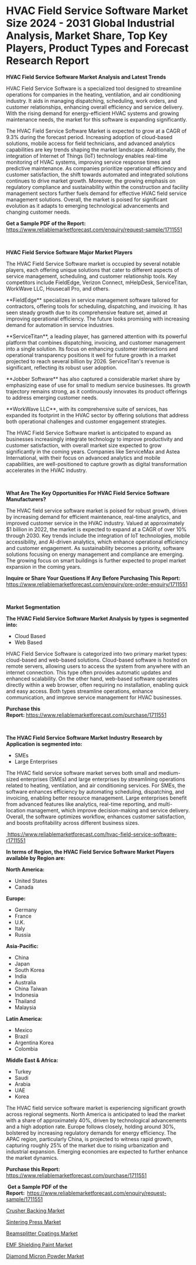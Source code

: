<p><h1>HVAC Field Service Software Market Size 2024 - 2031 Global Industrial Analysis, Market Share, Top Key Players, Product Types and Forecast Research Report</h1></p><p><strong>HVAC Field Service Software Market Analysis and Latest Trends</strong></p>
<p><p>HVAC Field Service Software is a specialized tool designed to streamline operations for companies in the heating, ventilation, and air conditioning industry. It aids in managing dispatching, scheduling, work orders, and customer relationships, enhancing overall efficiency and service delivery. With the rising demand for energy-efficient HVAC systems and growing maintenance needs, the market for this software is expanding significantly.</p><p>The HVAC Field Service Software Market is expected to grow at a CAGR of 9.3% during the forecast period. Increasing adoption of cloud-based solutions, mobile access for field technicians, and advanced analytics capabilities are key trends shaping the market landscape. Additionally, the integration of Internet of Things (IoT) technology enables real-time monitoring of HVAC systems, improving service response times and predictive maintenance. As companies prioritize operational efficiency and customer satisfaction, the shift towards automated and integrated solutions continues to drive market growth. Moreover, the growing emphasis on regulatory compliance and sustainability within the construction and facility management sectors further fuels demand for effective HVAC field service management solutions. Overall, the market is poised for significant evolution as it adapts to emerging technological advancements and changing customer needs.</p></p>
<p><strong>Get a Sample PDF of the Report:&nbsp;</strong> <a href="https://www.reliablemarketforecast.com/enquiry/request-sample/1711551?utm_campaign=1755&utm_medium=2&utm_source=Github&utm_content=ia&utm_term=22102024&utm_id=hvac-field-service-software">https://www.reliablemarketforecast.com/enquiry/request-sample/1711551</a></p>
<p>&nbsp;</p>
<p><strong>HVAC Field Service Software Major Market Players</strong></p>
<p><p>The HVAC Field Service Software market is occupied by several notable players, each offering unique solutions that cater to different aspects of service management, scheduling, and customer relationship tools. Key competitors include FieldEdge, Verizon Connect, mHelpDesk, ServiceTitan, WorkWave LLC, Housecall Pro, and others.</p><p>**FieldEdge** specializes in service management software tailored for contractors, offering tools for scheduling, dispatching, and invoicing. It has seen steady growth due to its comprehensive feature set, aimed at improving operational efficiency. The future looks promising with increasing demand for automation in service industries.</p><p>**ServiceTitan**, a leading player, has garnered attention with its powerful platform that combines dispatching, invoicing, and customer management into a single solution. Its focus on enhancing customer interactions and operational transparency positions it well for future growth in a market projected to reach several billion by 2026. ServiceTitan's revenue is significant, reflecting its robust user adoption.</p><p>**Jobber Software** has also captured a considerable market share by emphasizing ease of use for small to medium service businesses. Its growth trajectory remains strong, as it continuously innovates its product offerings to address emerging customer needs.</p><p>**WorkWave LLC**, with its comprehensive suite of services, has expanded its footprint in the HVAC sector by offering solutions that address both operational challenges and customer engagement strategies. </p><p>The HVAC Field Service Software market is anticipated to expand as businesses increasingly integrate technology to improve productivity and customer satisfaction, with overall market size expected to grow significantly in the coming years. Companies like ServiceMax and Astea International, with their focus on advanced analytics and mobile capabilities, are well-positioned to capture growth as digital transformation accelerates in the HVAC industry.</p></p>
<p>&nbsp;</p>
<p><strong>What Are The Key Opportunities For HVAC Field Service Software Manufacturers?</strong></p>
<p><p>The HVAC field service software market is poised for robust growth, driven by increasing demand for efficient maintenance, real-time analytics, and improved customer service in the HVAC industry. Valued at approximately $1 billion in 2022, the market is expected to expand at a CAGR of over 10% through 2030. Key trends include the integration of IoT technologies, mobile accessibility, and AI-driven analytics, which enhance operational efficiency and customer engagement. As sustainability becomes a priority, software solutions focusing on energy management and compliance are emerging. The growing focus on smart buildings is further expected to propel market expansion in the coming years.</p></p>
<p><strong>Inquire or Share Your Questions If Any Before Purchasing This Report:</strong> <a href="https://www.reliablemarketforecast.com/enquiry/pre-order-enquiry/1711551?utm_campaign=1755&utm_medium=2&utm_source=Github&utm_content=ia&utm_term=22102024&utm_id=hvac-field-service-software">https://www.reliablemarketforecast.com/enquiry/pre-order-enquiry/1711551</a></p>
<p>&nbsp;</p>
<p><strong>Market Segmentation</strong></p>
<p><strong>The HVAC Field Service Software Market Analysis by types is segmented into:</strong></p>
<p><ul><li>Cloud Based</li><li>Web Based</li></ul></p>
<p><p>HVAC Field Service Software is categorized into two primary market types: cloud-based and web-based solutions. Cloud-based software is hosted on remote servers, allowing users to access the system from anywhere with an internet connection. This type often provides automatic updates and enhanced scalability. On the other hand, web-based software operates directly within a web browser, often requiring no installation, enabling quick and easy access. Both types streamline operations, enhance communication, and improve service management for HVAC businesses.</p></p>
<p><strong>Purchase this Report:&nbsp;</strong><a href="https://www.reliablemarketforecast.com/purchase/1711551?utm_campaign=1755&utm_medium=2&utm_source=Github&utm_content=ia&utm_term=22102024&utm_id=hvac-field-service-software">https://www.reliablemarketforecast.com/purchase/1711551</a></p>
<p>&nbsp;</p>
<p><strong>The HVAC Field Service Software Market Industry Research by Application is segmented into:</strong></p>
<p><ul><li>SMEs</li><li>Large Enterprises</li></ul></p>
<p><p>The HVAC field service software market serves both small and medium-sized enterprises (SMEs) and large enterprises by streamlining operations related to heating, ventilation, and air conditioning services. For SMEs, the software enhances efficiency by automating scheduling, dispatching, and invoicing, enabling better resource management. Large enterprises benefit from advanced features like analytics, real-time reporting, and multi-location management, which improve decision-making and service delivery. Overall, the software optimizes workflow, enhances customer satisfaction, and boosts profitability across different business sizes.</p></p>
<p><a href="https://www.reliablemarketforecast.com/hvac-field-service-software-r1711551?utm_campaign=1755&utm_medium=2&utm_source=Github&utm_content=ia&utm_term=22102024&utm_id=hvac-field-service-software">&nbsp;https://www.reliablemarketforecast.com/hvac-field-service-software-r1711551</a></p>
<p><strong>In terms of Region, the HVAC Field Service Software Market Players available by Region are:</strong></p>
<p>
    <p> <strong> North America: </strong>
        <ul>
            <li>United States</li>
            <li>Canada</li>
        </ul>
        </p> 
    <p> <strong> Europe: </strong>
        <ul>
            <li>Germany</li>
            <li>France</li>
            <li>U.K.</li>
            <li>Italy</li>
            <li>Russia</li>
        </ul>
        </p> 
    <p> <strong> Asia-Pacific: </strong>
        <ul>
            <li>China</li>
            <li>Japan</li>
            <li>South Korea</li>
            <li>India</li>
            <li>Australia</li>
            <li>China Taiwan</li>
            <li>Indonesia</li>
            <li>Thailand</li>
            <li>Malaysia</li>
        </ul>
        </p> 
    <p> <strong> Latin America: </strong>
        <ul>
            <li>Mexico</li>
            <li>Brazil</li>
            <li>Argentina Korea</li>
            <li>Colombia</li>
        </ul>
        </p> 
    <p> <strong> Middle East & Africa: </strong>
        <ul>
            <li>Turkey</li>
            <li>Saudi</li>
            <li>Arabia</li>
            <li>UAE</li>
            <li>Korea</li>
        </ul>
    </p>
    </p>
<p><p>The HVAC field service software market is experiencing significant growth across regional segments. North America is anticipated to lead the market with a share of approximately 40%, driven by technological advancements and a high adoption rate. Europe follows closely, holding around 30%, bolstered by increasing regulatory demands for energy efficiency. The APAC region, particularly China, is projected to witness rapid growth, capturing roughly 25% of the market due to rising urbanization and industrial expansion. Emerging economies are expected to further enhance the market dynamics.</p></p>
<p><strong>Purchase this Report: </strong><a href="https://www.reliablemarketforecast.com/purchase/1711551?utm_campaign=1755&utm_medium=2&utm_source=Github&utm_content=ia&utm_term=22102024&utm_id=hvac-field-service-software">https://www.reliablemarketforecast.com/purchase/1711551</a></p>
<p>&nbsp;<strong>Get a Sample PDF of the Report:&nbsp;&nbsp;</strong><a href="https://www.reliablemarketforecast.com/enquiry/request-sample/1711551?utm_campaign=1755&utm_medium=2&utm_source=Github&utm_content=ia&utm_term=22102024&utm_id=hvac-field-service-software">https://www.reliablemarketforecast.com/enquiry/request-sample/1711551</a></p>
<p><strong></strong></p>
<p><p><a href="https://www.linkedin.com/pulse/crusher-backing-market-industry-landscape-growth-trajectories-tqr2e?utm_campaign=1755&utm_medium=2&utm_source=Github&utm_content=ia&utm_term=22102024&utm_id=hvac-field-service-software">Crusher Backing Market</a></p><p><a href="https://www.linkedin.com/pulse/sintering-press-market-size-growth-industry-analysis-segmentation-etgwf?utm_campaign=1755&utm_medium=2&utm_source=Github&utm_content=ia&utm_term=22102024&utm_id=hvac-field-service-software">Sintering Press Market</a></p><p><a href="https://www.linkedin.com/pulse/analyzing-beamsplitter-coatings-market-dynamics-growth-drivers-hqjce?utm_campaign=1755&utm_medium=2&utm_source=Github&utm_content=ia&utm_term=22102024&utm_id=hvac-field-service-software">Beamsplitter Coatings Market</a></p><p><a href="https://www.linkedin.com/pulse/global-emf-shielding-paint-market-share-growth-opportunities-gljee?utm_campaign=1755&utm_medium=2&utm_source=Github&utm_content=ia&utm_term=22102024&utm_id=hvac-field-service-software">EMF Shielding Paint Market</a></p><p><a href="https://www.linkedin.com/pulse/emerging-opportunities-challenges-global-diamond-micron-powder-uijue?utm_campaign=1755&utm_medium=2&utm_source=Github&utm_content=ia&utm_term=22102024&utm_id=hvac-field-service-software">Diamond Micron Powder Market</a></p></p>